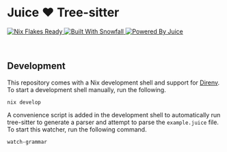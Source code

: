 # Juice ❤ Tree-sitter

<a href="https://nixos.wiki/wiki/Flakes" target="_blank">
	<img alt="Nix Flakes Ready" src="https://img.shields.io/static/v1?logo=nixos&logoColor=d8dee9&label=Nix%20Flakes&labelColor=5e81ac&message=Ready&color=d8dee9&style=for-the-badge">
</a>
<a href="https://github.com/snowfallorg/lib" target="_blank">
	<img alt="Built With Snowfall" src="https://img.shields.io/static/v1?logoColor=d8dee9&label=Built%20With&labelColor=5e81ac&message=Snowfall&color=d8dee9&style=for-the-badge">
</a>
<a href="https://juice.dev" target="_blank">
	<img alt="Powered By Juice" src="https://img.shields.io/static/v1?logoColor=d8dee9&label=Powered%20By&labelColor=5e81ac&message=Juice&color=d8dee9&style=for-the-badge">
</a>

<p>
<!--
	This paragraph is not empty, it contains an em space (UTF-8 8195) on the next line in order
	to create a gap in the page.
-->
  
</p>

## Development

This repository comes with a Nix development shell and support for [Direnv](https://direnv.net/).
To start a development shell manually, run the following.

```shell
nix develop
```

A convenience script is added in the development shell to automatically run tree-sitter to
generate a parser and attempt to parse the `example.juice` file. To start this watcher, run
the following command.

```shell
watch-grammar
```

